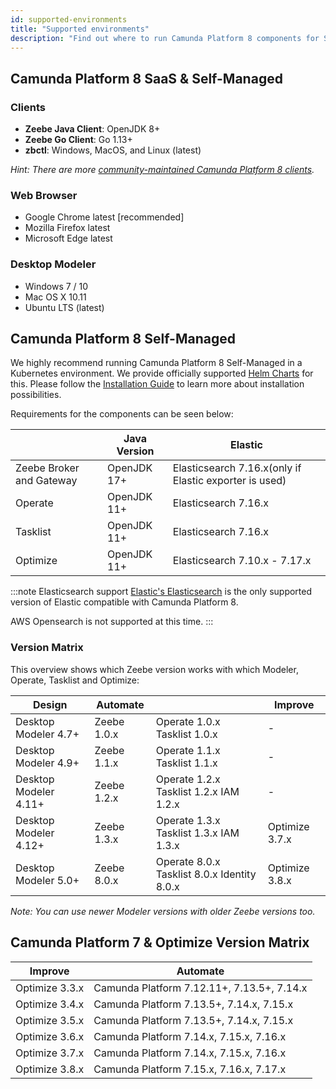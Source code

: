 ```yaml
---
id: supported-environments
title: "Supported environments"
description: "Find out where to run Camunda Platform 8 components for SaaS and Self-Managed, including Optimize for both Camunda Platform 8 and Camunda Platform 7."
---
```


## Camunda Platform 8 SaaS & Self-Managed



### Clients

- **Zeebe Java Client**: OpenJDK 8+
- **Zeebe Go Client**: Go 1.13+
- **zbctl**: Windows, MacOS, and Linux (latest)

_Hint: There are more [community-maintained Camunda Platform 8 clients](./apis-clients/community-clients/index.md)._

### Web Browser

- Google Chrome latest [recommended]
- Mozilla Firefox latest
- Microsoft Edge latest

### Desktop Modeler
- Windows 7 / 10
- Mac OS X 10.11
- Ubuntu LTS (latest)

## Camunda Platform 8 Self-Managed

We highly recommend running Camunda Platform 8 Self-Managed in a Kubernetes environment. We provide officially supported [Helm Charts](/docs/self-managed/platform-deployment/kubernetes-helm/) for this. Please follow the [Installation Guide](/docs/self-managed/platform-deployment/) to learn more about installation possibilities.

Requirements for the components can be seen below:

|  | Java Version | Elastic |
|---|---|---|
| Zeebe Broker and Gateway | OpenJDK 17+ | Elasticsearch 7.16.x(only if Elastic exporter is used) |
| Operate | OpenJDK 11+ | Elasticsearch 7.16.x |
| Tasklist | OpenJDK 11+ | Elasticsearch 7.16.x |
| Optimize | OpenJDK 11+ | Elasticsearch 7.10.x - 7.17.x |

:::note Elasticsearch support
[Elastic's Elasticsearch](https://www.elastic.co/elasticsearch/) is the only supported version of Elastic compatible with Camunda Platform 8. 

AWS Opensearch is not supported at this time.
:::

### Version Matrix

This overview shows which Zeebe version works with which Modeler, Operate, Tasklist and Optimize:

| Design | Automate |  | Improve |
|---|---|---|---|
| Desktop Modeler 4.7+ | Zeebe 1.0.x | Operate 1.0.x Tasklist 1.0.x | - |
| Desktop Modeler 4.9+ | Zeebe 1.1.x | Operate 1.1.x Tasklist 1.1.x | - |
| Desktop Modeler 4.11+ | Zeebe 1.2.x | Operate 1.2.x Tasklist 1.2.x IAM 1.2.x | - |
| Desktop Modeler 4.12+ | Zeebe 1.3.x | Operate 1.3.x Tasklist 1.3.x IAM 1.3.x | Optimize 3.7.x |
| Desktop Modeler 5.0+ | Zeebe 8.0.x | Operate 8.0.x Tasklist 8.0.x Identity 8.0.x | Optimize 3.8.x |

_Note: You can use newer Modeler versions with older Zeebe versions too._

## Camunda Platform 7 & Optimize Version Matrix

| Improve | Automate |
|---|---|
| Optimize 3.3.x | Camunda Platform 7.12.11+, 7.13.5+, 7.14.x |
| Optimize 3.4.x | Camunda Platform 7.13.5+, 7.14.x, 7.15.x |
| Optimize 3.5.x | Camunda Platform 7.13.5+, 7.14.x, 7.15.x |
| Optimize 3.6.x | Camunda Platform 7.14.x, 7.15.x, 7.16.x |
| Optimize 3.7.x | Camunda Platform 7.14.x, 7.15.x, 7.16.x |
| Optimize 3.8.x | Camunda Platform 7.15.x, 7.16.x, 7.17.x |
